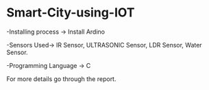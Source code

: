 # Smart-City-using-IOT
-Installing process -> Install Ardino 

-Sensors Used-> IR Sensor, ULTRASONIC Sensor, LDR Sensor, Water Sensor.

-Programming Language -> C 

For more details go through the report.
